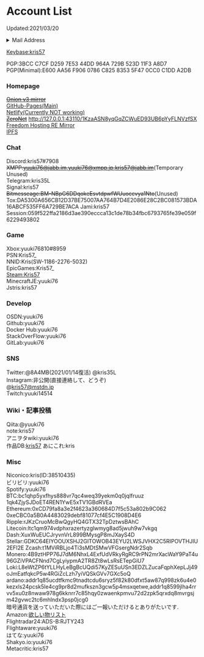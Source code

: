 # Account List

Updated:2021/03/20  

<details>
  <summary>Mail Address</summary>
PRIM:kris319@protonmail.com<br>
yukimorifumi@gmail.com<br>
yuuki76.op@gmail.com<br>
yuuki76@protonmail.com<br>
kris57@outlook.jp<br>
yuuki76@cock.li<br>
kris57@hitler.rocks<br>
kris@kris.fail<br>
admin@アニメ.art<br>
</details>

[Keybase:kris57](https://keybase.io/kris57)  

PGP:3BCC C7CF D259 7E53 44DD  964A 729B 523D 11F3 A8D7  
PGP(Minimal):E600 AA56 F906 0786 C825  8353 5F47 0CC0 C1DD A2DB  

### Homepage

~~[Onion v3 mirror](http://kris57xeegb7q5mxrigcmnnjryrdkecfsjolya5m7jf6gyj3ff24hlyd.onion/)~~  
[GitHub-Pages(Main)](https://kris.fail)  
[Netlify(Currently NOT working)](https://yuuki76.netlify.app)  
[~~ZeroNet~~](http://127.0.0.1:43110/16BY32M366k57cR5KRnCAKxXDX4PnHUVnP)  http://127.0.0.1:43110/1KzaASN8yqGqZCWuED93UB6pYyFLNVzfSX
[Freedom Hosting RE Mirror](http://kris5kix477vlnr7vpufa3vdu3ncmlor6dellplxzaoy3levwchatrqd.onion/)  
[IPFS](https://ipfs.io/ipfs/QmfMJJutVGN6AXZefhGjo2qb7HagGGfRrkWzaEeVxJpyUp)  

### Chat

Discord:kris57#7908  
~~XMPP:yuuki76@jabb.im,yuuki76@xmpp.jp,kris57@jabb.im~~(Temporary Unused)  
Telegram:kris35L  
Signal:kris57  
~~Bitmesseage:BM-NBpG6DDqokeEsvtdpwfWUuoccvya1Nto~~(Unused)  
Tox:DA5300A656CB12D37BE75007AA764B7D4E2086E28C2BC081573BDA16ABCF535FF6A729BE7ACA
Jami:kris57  
Session:059f522ffa2186d3ae390eccca13c1de78b34fbc6793765fe39e059f6229493802  

### Game

Xbox:yuuki76810#8959  
PSN:Kris57_  
NNID:Kris(SW-1186-2276-5032)  
EpicGames:Kris57_  
[Steam:Kris57](https://steamcommunity.com/profiles/76561198962686954)  
MinecraftJE:yuuki76  
Jstris:kris57

### Develop

OSDN:yuuki76  
Github:yuuki76  
Docker Hub:yuuki76  
StackOverFlow:yuuki76  
GitLab:yuuki76  

### SNS

Twitter:@8A4MB(2021/01/14復活)
@kris35L  
Instagram:非公開(直接連絡して、どうぞ)  
@kris57@mstdn.jp  
Twitch:yuuki14514  

### Wiki・記事投稿

Qiita:@yuuki76  
note:kris57  
アニヲタwiki:yuuki76  
作品DB:[kris57](https://sakuhindb.com/pj/kris57/profile.html)
あにこれ:kris

### Misc

Niconico:kris(ID:38510435)  
ビリビリ:yuuki76   
Spotify:yuuki76  
BTC:bc1qhp5yxfhys888vr7qc4weq39yekm0q0jqlfruuz  1qk4ZjySJDoET4REN1YwE5xTV1GBdRVEa
Ethereum:0xCD79fa8a3e2f4623a360684D7f5c53a802b9C062  0xeCBC0a5B0A4483029debf81077cf4E5C1908D4E6
Ripple:rJKzCruoMcBwQgyHQ4GTX32TpDztwsBAhC  
Litecoin:ltc1qm974vdphxrazertyzglwmyg8ad5jwuh9w7vkgq
Dash:XuxWuEUCJryvnVrL899BMysgP8mJXayS4D  
Stellar:GDKC64EIYOOUXSHJ2GITOWOB43EYU2LWSJVHX2C5RIPOVTHJIU2EFI2E
Zcash:t1MViRBLjo4Ti3sMDtSMwVFGsergNdr2Sqb  
Monero:4B9ztHPP76J7dM6NhxL4ExfUdVRkyRgRC9rPN2mrXacWaY9PaT4u96GZiVPACFNnd7CgLyiypmA2TR8Zt8wLsRsETepGiU7  
Loki:L8eWtZP6tYLLHyLeBgBcUQdi57KyZESuUSn3EDZLZucaFqphXepLJj49oJmEatfqkcP5w4RGiZcLzh7yiVQSkGVv7GXc5oQ  
ardano:addr1q85ucdtfkmc9tnadtcdu6sryz5f82k80dfxt5aw87q998zk6u4e0kezxls24pcsk5le4cg9pr8d2mufkszn3gcw5p4msxqetwe,addr1q8599jlha4rrvv5xu0z8nwaw978g6kknrr7c85hqy0zwaenkpmvu72d2zpk5qrxdq8mvrgsjm42gvwc2tc6mhlndx3psp0jcg0  
暗号通貨を送っていただいた際にはご一報いただけるとありがたいです.   
Amazon:[欲しい物リスト](https://amazon.jp/hz/wishlist/ls/3F5PGKBJUIAEG)  
Flightradar24:ADS-B:RJTY243  
Flightaware:yuuki76  
はてな:yuuki76  
Shakyo.io:yuuki76  
Metacritic:kris57
